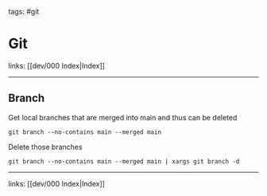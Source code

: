 tags: #git

# Git

links: [[dev/000 Index|Index]]

---

## Branch

Get local branches that are merged into main and thus can be deleted

```
git branch --no-contains main --merged main
```

Delete those branches

```
git branch --no-contains main --merged main | xargs git branch -d
```

---
links: [[dev/000 Index|Index]]